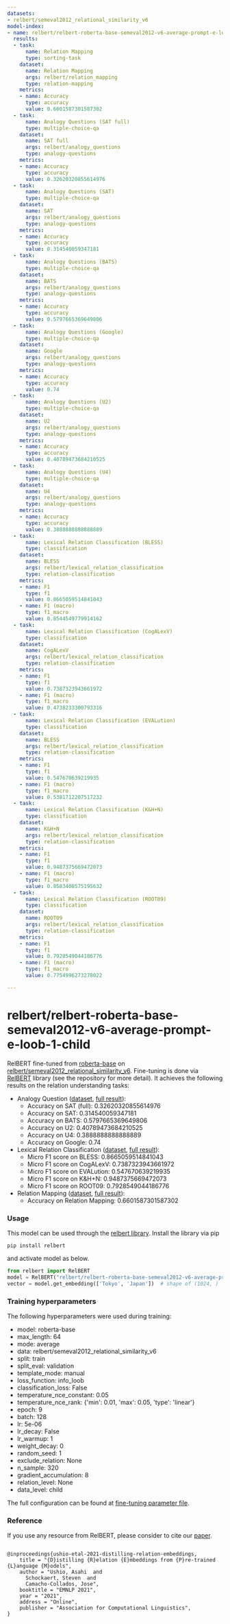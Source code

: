 ```yaml
---
datasets:
- relbert/semeval2012_relational_similarity_v6
model-index:
- name: relbert/relbert-roberta-base-semeval2012-v6-average-prompt-e-loob-1-child
  results:
  - task:
      name: Relation Mapping
      type: sorting-task
    dataset:
      name: Relation Mapping
      args: relbert/relation_mapping
      type: relation-mapping
    metrics:
    - name: Accuracy
      type: accuracy
      value: 0.6601587301587302
  - task:
      name: Analogy Questions (SAT full)
      type: multiple-choice-qa
    dataset:
      name: SAT full
      args: relbert/analogy_questions
      type: analogy-questions
    metrics:
    - name: Accuracy
      type: accuracy
      value: 0.32620320855614976
  - task:
      name: Analogy Questions (SAT)
      type: multiple-choice-qa
    dataset:
      name: SAT
      args: relbert/analogy_questions
      type: analogy-questions
    metrics:
    - name: Accuracy
      type: accuracy
      value: 0.314540059347181
  - task:
      name: Analogy Questions (BATS)
      type: multiple-choice-qa
    dataset:
      name: BATS
      args: relbert/analogy_questions
      type: analogy-questions
    metrics:
    - name: Accuracy
      type: accuracy
      value: 0.5797665369649806
  - task:
      name: Analogy Questions (Google)
      type: multiple-choice-qa
    dataset:
      name: Google
      args: relbert/analogy_questions
      type: analogy-questions
    metrics:
    - name: Accuracy
      type: accuracy
      value: 0.74
  - task:
      name: Analogy Questions (U2)
      type: multiple-choice-qa
    dataset:
      name: U2
      args: relbert/analogy_questions
      type: analogy-questions
    metrics:
    - name: Accuracy
      type: accuracy
      value: 0.40789473684210525
  - task:
      name: Analogy Questions (U4)
      type: multiple-choice-qa
    dataset:
      name: U4
      args: relbert/analogy_questions
      type: analogy-questions
    metrics:
    - name: Accuracy
      type: accuracy
      value: 0.3888888888888889
  - task:
      name: Lexical Relation Classification (BLESS)
      type: classification
    dataset:
      name: BLESS
      args: relbert/lexical_relation_classification
      type: relation-classification
    metrics:
    - name: F1
      type: f1
      value: 0.8665059514841043
    - name: F1 (macro)
      type: f1_macro
      value: 0.8544549779914162
  - task:
      name: Lexical Relation Classification (CogALexV)
      type: classification
    dataset:
      name: CogALexV
      args: relbert/lexical_relation_classification
      type: relation-classification
    metrics:
    - name: F1
      type: f1
      value: 0.7387323943661972
    - name: F1 (macro)
      type: f1_macro
      value: 0.4738233300793316
  - task:
      name: Lexical Relation Classification (EVALution)
      type: classification
    dataset:
      name: BLESS
      args: relbert/lexical_relation_classification
      type: relation-classification
    metrics:
    - name: F1
      type: f1
      value: 0.547670639219935
    - name: F1 (macro)
      type: f1_macro
      value: 0.5381712207517232
  - task:
      name: Lexical Relation Classification (K&H+N)
      type: classification
    dataset:
      name: K&H+N
      args: relbert/lexical_relation_classification
      type: relation-classification
    metrics:
    - name: F1
      type: f1
      value: 0.9487375669472073
    - name: F1 (macro)
      type: f1_macro
      value: 0.8583408575195632
  - task:
      name: Lexical Relation Classification (ROOT09)
      type: classification
    dataset:
      name: ROOT09
      args: relbert/lexical_relation_classification
      type: relation-classification
    metrics:
    - name: F1
      type: f1
      value: 0.7928549044186776
    - name: F1 (macro)
      type: f1_macro
      value: 0.7754996273278022

---
```

# relbert/relbert-roberta-base-semeval2012-v6-average-prompt-e-loob-1-child

RelBERT fine-tuned from [roberta-base](https://huggingface.co/roberta-base) on  
[relbert/semeval2012_relational_similarity_v6](https://huggingface.co/datasets/relbert/semeval2012_relational_similarity_v6).
Fine-tuning is done via [RelBERT](https://github.com/asahi417/relbert) library (see the repository for more detail).
It achieves the following results on the relation understanding tasks:
- Analogy Question ([dataset](https://huggingface.co/datasets/relbert/analogy_questions), [full result](https://huggingface.co/relbert/relbert-roberta-base-semeval2012-v6-average-prompt-e-loob-1-child/raw/main/analogy.json)):
    - Accuracy on SAT (full): 0.32620320855614976 
    - Accuracy on SAT: 0.314540059347181
    - Accuracy on BATS: 0.5797665369649806
    - Accuracy on U2: 0.40789473684210525
    - Accuracy on U4: 0.3888888888888889
    - Accuracy on Google: 0.74
- Lexical Relation Classification ([dataset](https://huggingface.co/datasets/relbert/lexical_relation_classification), [full result](https://huggingface.co/relbert/relbert-roberta-base-semeval2012-v6-average-prompt-e-loob-1-child/raw/main/classification.json)):
    - Micro F1 score on BLESS: 0.8665059514841043
    - Micro F1 score on CogALexV: 0.7387323943661972
    - Micro F1 score on EVALution: 0.547670639219935
    - Micro F1 score on K&H+N: 0.9487375669472073
    - Micro F1 score on ROOT09: 0.7928549044186776
- Relation Mapping ([dataset](https://huggingface.co/datasets/relbert/relation_mapping), [full result](https://huggingface.co/relbert/relbert-roberta-base-semeval2012-v6-average-prompt-e-loob-1-child/raw/main/relation_mapping.json)):
    - Accuracy on Relation Mapping: 0.6601587301587302 


### Usage
This model can be used through the [relbert library](https://github.com/asahi417/relbert). Install the library via pip   
```shell
pip install relbert
```
and activate model as below.
```python
from relbert import RelBERT
model = RelBERT("relbert/relbert-roberta-base-semeval2012-v6-average-prompt-e-loob-1-child")
vector = model.get_embedding(['Tokyo', 'Japan'])  # shape of (1024, )
```

### Training hyperparameters

The following hyperparameters were used during training:
 - model: roberta-base
 - max_length: 64
 - mode: average
 - data: relbert/semeval2012_relational_similarity_v6
 - split: train
 - split_eval: validation
 - template_mode: manual
 - loss_function: info_loob
 - classification_loss: False
 - temperature_nce_constant: 0.05
 - temperature_nce_rank: {'min': 0.01, 'max': 0.05, 'type': 'linear'}
 - epoch: 9
 - batch: 128
 - lr: 5e-06
 - lr_decay: False
 - lr_warmup: 1
 - weight_decay: 0
 - random_seed: 1
 - exclude_relation: None
 - n_sample: 320
 - gradient_accumulation: 8
 - relation_level: None
 - data_level: child

The full configuration can be found at [fine-tuning parameter file](https://huggingface.co/relbert/relbert-roberta-base-semeval2012-v6-average-prompt-e-loob-1-child/raw/main/trainer_config.json).

### Reference
If you use any resource from RelBERT, please consider to cite our [paper](https://aclanthology.org/2021.eacl-demos.7/).

```

@inproceedings{ushio-etal-2021-distilling-relation-embeddings,
    title = "{D}istilling {R}elation {E}mbeddings from {P}re-trained {L}anguage {M}odels",
    author = "Ushio, Asahi  and
      Schockaert, Steven  and
      Camacho-Collados, Jose",
    booktitle = "EMNLP 2021",
    year = "2021",
    address = "Online",
    publisher = "Association for Computational Linguistics",
}

```
